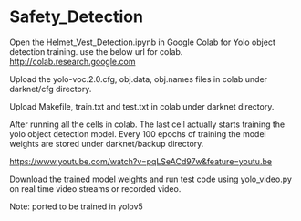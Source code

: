 # Safety_Detection
Open the Helmet_Vest_Detection.ipynb in Google Colab for Yolo object detection training. use the below url for colab.
http://colab.research.google.com

Upload the yolo-voc.2.0.cfg, obj.data, obj.names files in colab under darknet/cfg directory.

Upload Makefile, train.txt and test.txt in colab under darknet directory.

After running all the cells in colab. The last cell actually starts training the yolo object detection model. Every 100 epochs of training the model weights are stored under darknet/backup directory. 

https://www.youtube.com/watch?v=pqLSeACd97w&feature=youtu.be

Download the trained model weights and run test code using yolo_video.py on real time video streams or recorded video.

Note: ported to be trained in yolov5





